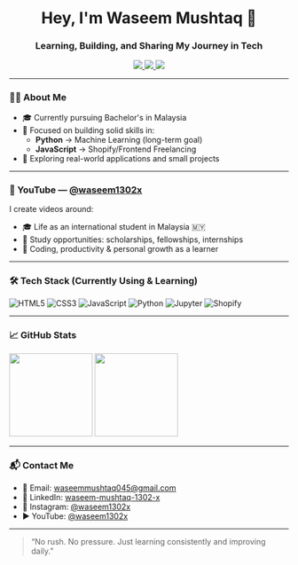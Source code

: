 <h1 align="center">Hey, I'm Waseem Mushtaq 👋</h1>
<h3 align="center">Learning, Building, and Sharing My Journey in Tech</h3>

<p align="center">
  <a href="https://www.youtube.com/@waseem1302x" target="_blank">
    <img src="https://img.shields.io/badge/Youtube-%23FF0000.svg?&style=for-the-badge&logo=Youtube&logoColor=white" />
  </a>
  <a href="https://linkedin.com/in/waseem-mushtaq-1302-x/" target="_blank">
    <img src="https://img.shields.io/badge/LinkedIn-%230077B5.svg?&style=for-the-badge&logo=linkedin&logoColor=white" />
  </a>
  <a href="https://instagram.com/waseem1302x" target="_blank">
    <img src="https://img.shields.io/badge/Instagram-%23E4405F.svg?&style=for-the-badge&logo=instagram&logoColor=white" />
  </a>
</p>

---

### 👨‍💻 About Me

- 🎓 Currently pursuing Bachelor's in Malaysia  
- 🧠 Focused on building solid skills in:
  - **Python** → Machine Learning (long-term goal)
  - **JavaScript** → Shopify/Frontend Freelancing
- 🧩 Exploring real-world applications and small projects

---

### 🎥 YouTube — [@waseem1302x](https://www.youtube.com/@waseem1302x)

I create videos around:
- 🎓 Life as an international student in Malaysia 🇲🇾
- 📢 Study opportunities: scholarships, fellowships, internships
- 🧠 Coding, productivity & personal growth as a learner

---

### 🛠️ Tech Stack (Currently Using & Learning)

  ![HTML5](https://img.shields.io/badge/-HTML5-E34F26?logo=html5&logoColor=white&style=for-the-badge)
  ![CSS3](https://img.shields.io/badge/-CSS3-1572B6?logo=css3&logoColor=white&style=for-the-badge)
  ![JavaScript](https://img.shields.io/badge/-JavaScript-F7DF1E?logo=javascript&logoColor=black&style=for-the-badge)
  ![Python](https://img.shields.io/badge/-Python-3776AB?logo=python&logoColor=white&style=for-the-badge)
  ![Jupyter](https://img.shields.io/badge/-Jupyter-F37626?logo=jupyter&logoColor=white&style=for-the-badge)
  ![Shopify](https://img.shields.io/badge/-Shopify-7AB55C?logo=shopify&logoColor=white&style=for-the-badge)

---

### 📈 GitHub Stats

<p align="left">
  <img src="https://github-readme-stats.vercel.app/api?username=waseem1302-x&show_icons=true&theme=default" height="150"/>
  <img src="https://github-readme-stats.vercel.app/api/top-langs/?username=waseem1302-x&layout=compact" height="150"/>
</p>

---

### 📬 Contact Me

- 📧 Email: [waseemmushtaq045@gmail.com](mailto:waseemmushtaq045@gmail.com)
- 🔗 LinkedIn: [waseem-mushtaq-1302-x](https://www.linkedin.com/in/waseem-mushtaq-1302-x/)
- 📸 Instagram: [@waseem1302x](https://instagram.com/waseem1302x)
- ▶️ YouTube: [@waseem1302x](https://www.youtube.com/@waseem1302x)

---

> “No rush. No pressure. Just learning consistently and improving daily.”
